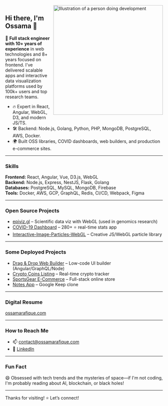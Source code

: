 <img align="right" src="https://github.com/OssamaRafique/OssamaRafique/blob/master/illustration.svg" alt="Illustration of a person doing development" width=350px/>

## Hi there, I'm Ossama 👋

🚀 **Full stack engineer with 10+ years of experience** in web technologies and 8+ years focused on frontend. I've delivered scalable apps and interactive data visualization platforms used by 100k+ users and top research teams.

- 🔥 Expert in React, Angular, WebGL, D3, and modern JS/TS.
- 🛠️ Backend: Node.js, Golang, Python, PHP, MongoDB, PostgreSQL, AWS, Docker.
- 🌍 Built OSS libraries, COVID dashboards, web builders, and production e-commerce sites.

---

### **Skills**
**Frontend:** React, Angular, Vue, D3.js, WebGL  
**Backend:** Node.js, Express, NestJS, Flask, Golang  
**Databases:** PostgreSQL, MySQL, MongoDB, Firebase  
**Tools:** Docker, AWS, GCP, GraphQL, Redis, CI/CD, Webpack, Figma

---

### **Open Source Projects**
- [epiviz.gl](https://github.com/epiviz/epiviz.gl) – Scientific data viz with WebGL (used in genomics research)
- [COVID-19 Dashboard](https://github.com/OssamaRafique/Covid-19-Statistics-Dashboard-Angular-9) – 280+ ⭐️ real-time stats app
- [Interactive-Image-Particles-WebGL](https://github.com/OssamaRafique/Interactive-Image-Particles-WebGL) – Creative JS/WebGL particle library

---

### **Some Deployed Projects**
- [Drag & Drop Web Builder](https://ng-lab-frontend.vercel.app) – Low-code UI builder (Angular/GraphQL/Node)
- [Crypto Coins Listing](https://freshcoins.io) – Real-time crypto tracker
- [SportsGear E-Commerce](https://sportsgear.dk) – Full-stack online store
- [Notes App](https://notesapp-81d17.firebaseapp.com) – Google Keep clone

---

### **Digital Resume**
[ossamarafique.com](https://ossamarafique.com)

---

### **How to Reach Me**
- 📫 [contact@ossamarafique.com](mailto:contact@ossamarafique.com)
- 💼 [LinkedIn](https://linkedin.com/in/OssamaRafique)

---

### **Fun Fact**
😄 Obsessed with tech trends and the mysteries of space—if I'm not coding, I'm probably reading about AI, blockchain, or black holes!

---

Thanks for visiting! ⭐️ Let’s connect!
